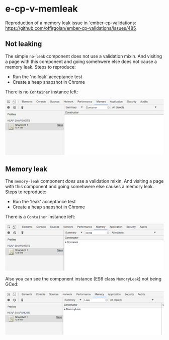 # e-cp-v-memleak

Reproduction of a memory leak issue in `ember-cp-validations: https://github.com/offirgolan/ember-cp-validations/issues/485

## Not leaking

The simple `no-leak` component does not use a validation mixin. And visiting a page with this component and going 
somehwere else does not cause a memory leak. Steps to reproduce:

* Run the 'no leak' acceptance test
* Create a heap snapshot in Chrome

There is no `Container` instance left:

![noleak](docs/noleak.png)

## Memory leak

The  `memory-leak` component *does* use a validation mixin. And visiting a page with this component and going 
somehwere else causes a memory leak. Steps to reproduce:

* Run the 'leak' acceptance test
* Create a heap snapshot in Chrome

There is a `Container` instance left:

![leak](docs/leak.png)

Also you can see the component instance (ES6 class `MemoryLeak`) not being GCed:

![leak2](docs/leak2.png)